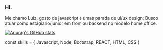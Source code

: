 ### Hi.
Me chamo Luiz, gosto de javascript e umas parada de ui/ux design;
Busco atuar como estágiario/junior em front ou backend no modelo home office.

[![Anurag's GitHub stats](https://github-readme-stats.vercel.app/api?username=obrientatsuya&show_icons=true&theme=tokyonight)](https://github.com/anuraghazra/github-readme-stats)



const skills = { Javascript, Node, Bootstrap, REACT, HTML, CSS }
